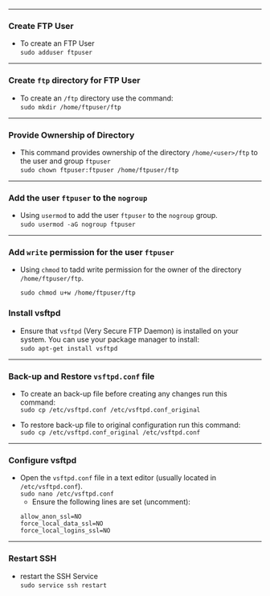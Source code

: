 


---

### Create FTP User
- To create an FTP User <br>
    `sudo adduser ftpuser`

--- 

### Create `ftp` directory for FTP User 
- To create an `/ftp` directory use the command: <br>
    `sudo mkdir /home/ftpuser/ftp`

---        

### Provide Ownership of Directory
- This command provides ownership of the directory `/home/<user>/ftp` to the user and group `ftpuser` <br>
    `sudo chown ftpuser:ftpuser /home/ftpuser/ftp`

---

### Add the user `ftpuser` to the `nogroup`
- Using `usermod` to add the user `ftpuser` to the `nogroup` group. <br>
    `sudo usermod -aG nogroup ftpuser`

---

### Add `write` permission for the user `ftpuser`
- Using `chmod` to tadd write permission for the owner of the directory `/home/ftpuser/ftp`. <br>

    `sudo chmod u+w /home/ftpuser/ftp`

### Install vsftpd
- Ensure that `vsftpd` (Very Secure FTP Daemon) is installed on your system. You can use your package manager to install: <br>
    `sudo apt-get install vsftpd`

---

### Back-up and Restore `vsftpd.conf` file
- To create an back-up file before creating any changes run this command: <br>
    `sudo cp /etc/vsftpd.conf /etc/vsftpd.conf_original `

- To restore back-up file to original configuration run this command: <br>
    `sudo cp /etc/vsftpd.conf_original /etc/vsftpd.conf `

--- 

### Configure vsftpd
- Open the `vsftpd.conf` file in a text editor (usually located in `/etc/vsftpd.conf`). <br>
    `sudo nano /etc/vsftpd.conf`
    - Ensure the following lines are set (uncomment): <br>
    ```ssl_enable=YES
    allow_anon_ssl=NO
    force_local_data_ssl=NO
    force_local_logins_ssl=NO
    ``` 
---

### Restart SSH
- restart the SSH Service <br>
    `sudo service ssh restart`
